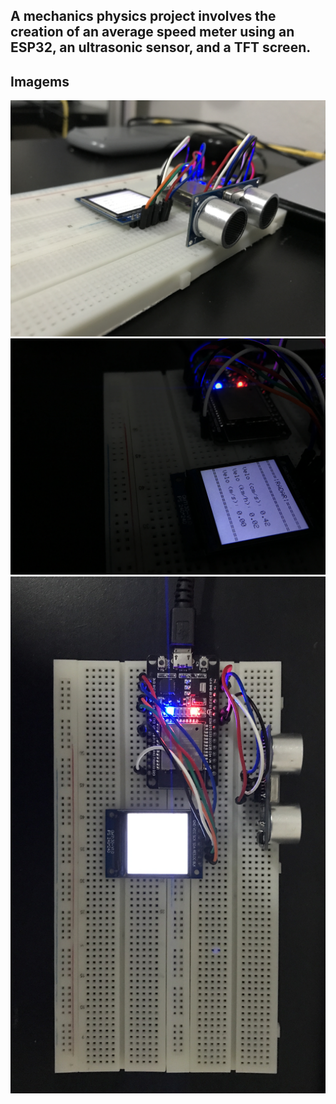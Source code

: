 ## A mechanics physics project involves the creation of an average speed meter using an ESP32, an ultrasonic sensor, and a TFT screen.

## Imagems
![Tela Inicial](./lib/IMG_5782.jpeg)
![Tela Inicial](./lib/IMG_5783.jpeg)
![Tela Inicial](./lib/IMG_5779.jpeg)

